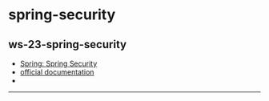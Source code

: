 # spring-security

## ws-23-spring-security
- [Spring: Spring Security](https://www.linkedin.com/learning/spring-spring-security-15832928/secure-with-spring-security?u=2113185)
- [official documentation](https://docs.spring.io/spring-security/reference/index.html)
- []()


___
